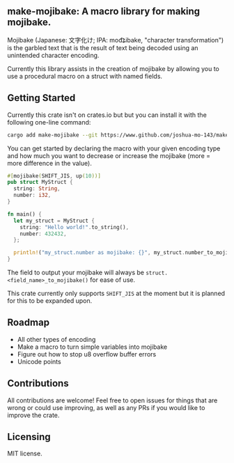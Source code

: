 ## make-mojibake: A macro library for making mojibake.
Mojibake (Japanese: 文字化け; IPA: mod͡ʑibake, "character transformation") is the garbled text that is the result of text being decoded using an unintended character encoding.

Currently this library assists in the creation of mojibake by allowing you to use a procedural macro on a struct with named fields. 

## Getting Started

Currently this crate isn't on crates.io but but you can install it with the following one-line command:

```sh
cargo add make-mojibake --git https://www.github.com/joshua-mo-143/make-mojibake.git
```

You can get started by declaring the macro with your given encoding type and how much you want to decrease or increase the mojibake (more = more difference in the value).

```rs
#[mojibake(SHIFT_JIS, up(10))]
pub struct MyStruct {
  string: String,
  number: i32,
}

fn main() {
  let my_struct = MyStruct {
    string: "Hello world!".to_string(),
    number: 432432,
  };

  println!("my_struct.number as mojibake: {}", my_struct.number_to_mojibake());
}
```

The field to output your mojibake will always be `struct.<field_name>_to_mojibake()` for ease of use.

This crate currently only supports `SHIFT_JIS` at the moment but it is planned for this to be expanded upon.

## Roadmap
- All other types of encoding
- Make a macro to turn simple variables into mojibake
- Figure out how to stop u8 overflow buffer errors
- Unicode points

## Contributions
All contributions are welcome! Feel free to open issues for things that are wrong or could use improving, as well as any PRs if you would like to improve the crate.

## Licensing
MIT license.